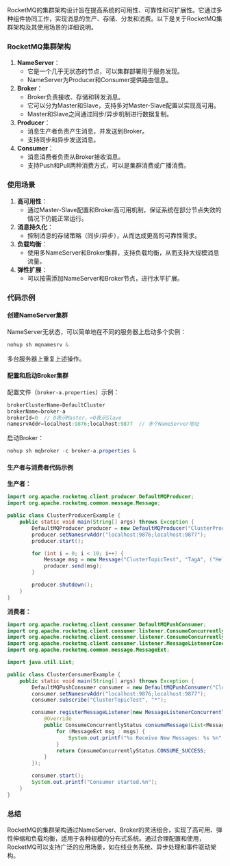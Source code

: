 RocketMQ的集群架构设计旨在提高系统的可用性、可靠性和可扩展性。它通过多种组件协同工作，实现消息的生产、存储、分发和消费。以下是关于RocketMQ集群架构及其使用场景的详细说明。

### RocketMQ集群架构
1. **NameServer**：
    - 它是一个几乎无状态的节点，可以集群部署用于服务发现。
    - NameServer为Producer和Consumer提供路由信息。
2. **Broker**：
    - Broker负责接收、存储和转发消息。
    - 它可以分为Master和Slave，支持多对Master-Slave配置以实现高可用。
    - Master和Slave之间通过同步/异步机制进行数据复制。
3. **Producer**：
    - 消息生产者负责产生消息，并发送到Broker。
    - 支持同步和异步发送消息。
4. **Consumer**：
    - 消息消费者负责从Broker接收消息。
    - 支持Push和Pull两种消费方式，可以是集群消费或广播消费。

### 使用场景
1. **高可用性**：
    - 通过Master-Slave配置和Broker高可用机制，保证系统在部分节点失效的情况下仍能正常运行。
2. **消息持久化**：
    - 控制消息的存储策略（同步/异步），从而达成更高的可靠性需求。
3. **负载均衡**：
    - 使用多NameServer和Broker集群，支持负载均衡，从而支持大规模消息流量。
4. **弹性扩展**：
    - 可以按需添加NameServer和Broker节点，进行水平扩展。

### 代码示例
#### 创建NameServer集群
NameServer无状态，可以简单地在不同的服务器上启动多个实例：

```java
nohup sh mqnamesrv &
```

多台服务器上重复上述操作。

#### 配置和启动Broker集群
配置文件（`broker-a.properties`）示例：

```java
brokerClusterName=DefaultCluster  
brokerName=broker-a  
brokerId=0  // 0表示Master，>0表示Slave  
namesrvAddr=localhost:9876;localhost:9877  // 多个NameServer地址
```

启动Broker：

```java
nohup sh mqbroker -c broker-a.properties &
```

#### 生产者与消费者代码示例
**生产者：**

```java
import org.apache.rocketmq.client.producer.DefaultMQProducer;  
import org.apache.rocketmq.common.message.Message;  

public class ClusterProducerExample {  
    public static void main(String[] args) throws Exception {  
        DefaultMQProducer producer = new DefaultMQProducer("ClusterProducerGroup");  
        producer.setNamesrvAddr("localhost:9876;localhost:9877");  
        producer.start();  

        for (int i = 0; i < 10; i++) {  
            Message msg = new Message("ClusterTopicTest", "TagA", ("Hello RocketMQ " + i).getBytes());  
            producer.send(msg);  
        }  

        producer.shutdown();  
    }  
}
```

**消费者：**

```java
import org.apache.rocketmq.client.consumer.DefaultMQPushConsumer;  
import org.apache.rocketmq.client.consumer.listener.ConsumeConcurrentlyContext;  
import org.apache.rocketmq.client.consumer.listener.ConsumeConcurrentlyStatus;  
import org.apache.rocketmq.client.consumer.listener.MessageListenerConcurrently;  
import org.apache.rocketmq.common.message.MessageExt;  

import java.util.List;  

public class ClusterConsumerExample {  
    public static void main(String[] args) throws Exception {  
        DefaultMQPushConsumer consumer = new DefaultMQPushConsumer("ClusterConsumerGroup");  
        consumer.setNamesrvAddr("localhost:9876;localhost:9877");  
        consumer.subscribe("ClusterTopicTest", "*");  

        consumer.registerMessageListener(new MessageListenerConcurrently() {  
            @Override  
            public ConsumeConcurrentlyStatus consumeMessage(List<MessageExt> msgs, ConsumeConcurrentlyContext context) {  
                for (MessageExt msg : msgs) {  
                    System.out.printf("%s Receive New Messages: %s %n", Thread.currentThread().getName(), new String(msg.getBody()));  
                }  
                return ConsumeConcurrentlyStatus.CONSUME_SUCCESS;  
            }  
        });  

        consumer.start();  
        System.out.printf("Consumer started.%n");  
    }  
}
```

### 总结
RocketMQ的集群架构通过NameServer、Broker的灵活组合，实现了高可用、弹性伸缩和负载均衡，适用于各种规模的分布式系统。通过合理配置和使用，RocketMQ可以支持广泛的应用场景，如在线业务系统、异步处理和事件驱动架构。

